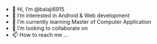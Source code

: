 - 👋 Hi, I’m @balaji6915
- 👀 I’m interested in Android & Web development
- 🌱 I’m currently learning Master of Computer Application
- 💞️ I’m looking to collaborate on 
- 📫 How to reach me ...

<!---
balaji6915/balaji6915 is a ✨ special ✨ repository because its `README.md` (this file) appears on your GitHub profile.
You can click the Preview link to take a look at your changes.
--->
